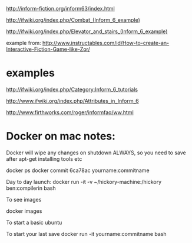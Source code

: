 
http://inform-fiction.org/inform63/index.html


http://ifwiki.org/index.php/Combat_(Inform_6_example)

http://ifwiki.org/index.php/Elevator_and_stairs_(Inform_6_example)

example from: http://www.instructables.com/id/How-to-create-an-Interactive-Fiction-Game-like-Zor/



# examples
http://ifwiki.org/index.php/Category:Inform_6_tutorials

http://www.ifwiki.org/index.php/Attributes_in_Inform_6

http://www.firthworks.com/roger/informfaq/ww.html



# Docker on mac notes:

Docker will wipe any changes on shutdown ALWAYS, so you need to save after apt-get installing tools etc


   docker ps
   docker commit 6ca78ac yourname:commitname


Day to day launch:
    docker run -it -v ~/hickory-machine:/hickory ben:compilerin bash




To see images

   docker images


To start a basic ubuntu

To start your last save
   docker run -it yourname:commitname bash

